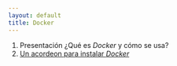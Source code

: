 ```yaml
---
layout: default
title: Docker
---
```


1. Presentación ¿Qué es *Docker* y cómo se usa?
2. [Un acordeon para instalar *Docker*](/docker/instalacion.html)
